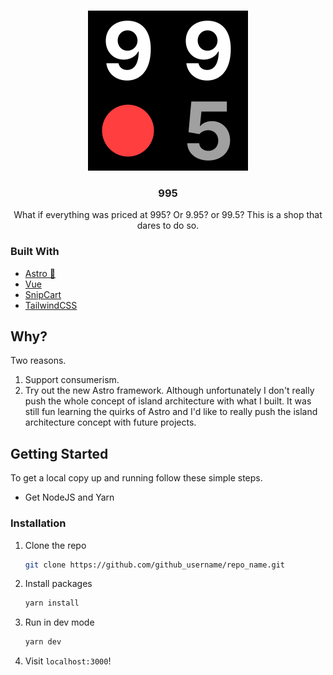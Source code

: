 <!--
*** Thanks to the Best-README-Template for making this README look nice!
*** Get it here https://github.com/othneildrew/Best-README-Template
-->

<!-- PROJECT LOGO -->
<br />
<p align="center">
  <a href="https://almostanythingfor995.com/">
    <img src="misc/logo-square.jpg" alt="Logo" width="256" height="256">
  </a>

  <h3 align="center">995</h3>

  <p align="center">
    What if everything was priced at 995? Or 9.95? or 99.5? This is a shop that dares to do so.
  </p>
</p>

### Built With

- [Astro 🚀](https://astro.build/)
- [Vue](https://astro.build/)
- [SnipCart](https://snipcart.com/)
- [TailwindCSS](https://tailwindcss.com/)

## Why?

Two reasons.

1) Support consumerism.
2) Try out the new Astro framework. Although unfortunately I don't really push the whole concept of island architecture with what I built. It was still fun learning the quirks of Astro and I'd like to really push the island architecture concept with future projects.

## Getting Started

To get a local copy up and running follow these simple steps.

- Get NodeJS and Yarn

### Installation

1. Clone the repo
   ```sh
   git clone https://github.com/github_username/repo_name.git
   ```
2. Install packages
   ```sh
   yarn install
   ```
3. Run in dev mode
   ```sh
   yarn dev
   ```
4. Visit `localhost:3000`!